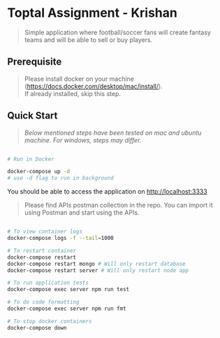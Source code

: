 # Toptal Assignment - Krishan

> Simple application where football/soccer fans will create fantasy teams and will be able to sell or buy players.

## Prerequisite

> Please install docker on your machine (https://docs.docker.com/desktop/mac/install/).  
If already installed, skip this step.

## Quick Start

> *Below mentioned steps have been tested on mac and ubuntu machine. For windows, steps may differ.*

```bash

# Run in Docker

docker-compose up -d
# use -d flag to run in background

```

You should be able to access the application on [http://localhost:3333](http://localhost:3333)
> Please find APIs postman collection in the repo. You can import it using Postman and start using the APIs.

```bash

# To view container logs
docker-compose logs -f --tail=1000

# To restart container
docker-compose restart
docker-compose restart mongo # Will only restart database
docker-compose restart server # Will only restart node app

# To run application tests
docker-compose exec server npm run test

# To do code formatting
docker-compose exec server npm run fmt

# To stop docker containers
docker-compose down


```